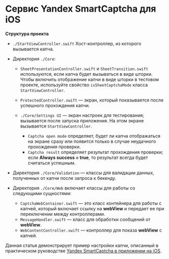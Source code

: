 # Сервис Yandex SmartCaptcha для iOS

**Структура проекта**

* `./StartViewController.swift`
Хост-контроллер, из которого вызывается капча.

* Директория `./Core`:

  * `SheetPresentationController.swift` и `SheetTransition.swift` используются, если капча будет вызываться в виде шторки.
    Чтобы включить отображение капчи в виде шторки в тестовом проекте, используйте свойство `isSheetCaptchaMode` класса `StartViewController`.

  * `ProtectedController.swift` — экран, который показывается после успешного прохождения капчи.

  * `./Core/Settings UI` — экран настроек для тестирования; вызывается после запуска приложения. На этом экране вызывается `StartViewController`.

    * `Captcha open mode` определяет, будет ли капча отображаться на экране сразу или появится только в случае неудачного прохождения проверки.
    * `Captcha result` определяет результат прохождения проверки; если **Always success = true**, то результат всегда будет считаться успешным.

* Директория `./Core/Validation` — классы для валидации данных, полученных от капчи после запроса к бекенду.

* Директория `./Core/Web` включает классы для работы со следующими сущностями:
    
  * `CaptchaWebContainer.swift` — это класс контейнера для работы с капчей, который включает ссылку на **webView** и передает ее при переключении между контроллерами.
  * `MessageHandler.swift` — класс для обработки сообщений от **webView**.
  * `WebContentController.swift` — контроллер для показа **webView** с капчей.

Данная статья демонстрирует пример настройки капчи, описанный в практическом руководстве [Yandex SmartCaptcha в приложении на iOS](https://cloud.yandex.com/en-ru/docs/smartcaptcha/tutorials/mobile-app/ios/quickstart-ios).
